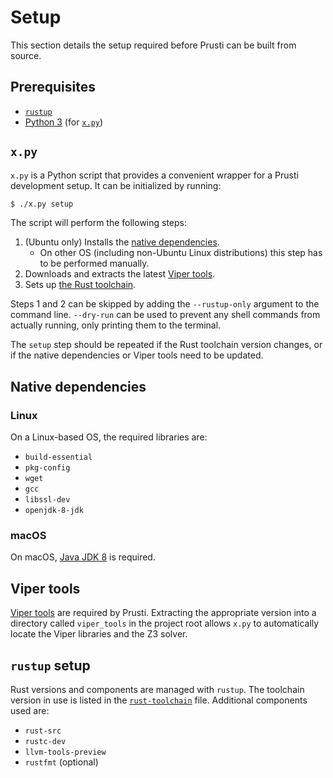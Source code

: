 # Setup

This section details the setup required before Prusti can be built from source.

## Prerequisites

 - [`rustup`](https://rustup.rs/)
 - [Python 3](https://www.python.org/downloads/) (for [`x.py`](#xpy))

## `x.py`

`x.py` is a Python script that provides a convenient wrapper for a Prusti development setup. It can be initialized by running:

```bash
$ ./x.py setup
```

The script will perform the following steps:

 1. (Ubuntu only) Installs the [native dependencies](#native-dependencies).
    - On other OS (including non-Ubuntu Linux distributions) this step has to be performed manually.
 2. Downloads and extracts the latest [Viper tools](#viper-tools).
 3. Sets up [the Rust toolchain](#rustup-setup).

Steps 1 and 2 can be skipped by adding the `--rustup-only` argument to the command line. `--dry-run` can be used to prevent any shell commands from actually running, only printing them to the terminal.

The `setup` step should be repeated if the Rust toolchain version changes, or if the native dependencies or Viper tools need to be updated.

## Native dependencies

### Linux

On a Linux-based OS, the required libraries are:

 - `build-essential`
 - `pkg-config`
 - `wget`
 - `gcc`
 - `libssl-dev`
 - `openjdk-8-jdk`

### macOS

On macOS, [Java JDK 8](https://www.oracle.com/java/technologies/javase-downloads.html) is required.

## Viper tools

[Viper tools](http://viper.ethz.ch/downloads/) are required by Prusti. Extracting the appropriate version into a directory called `viper_tools` in the project root allows `x.py` to automatically locate the Viper libraries and the Z3 solver.

## `rustup` setup

Rust versions and components are managed with `rustup`. The toolchain version in use is listed in the [`rust-toolchain`](https://github.com/viperproject/prusti-dev/blob/master/rust-toolchain) file. Additional components used are:

 - `rust-src`
 - `rustc-dev`
 - `llvm-tools-preview`
 - `rustfmt` (optional)
